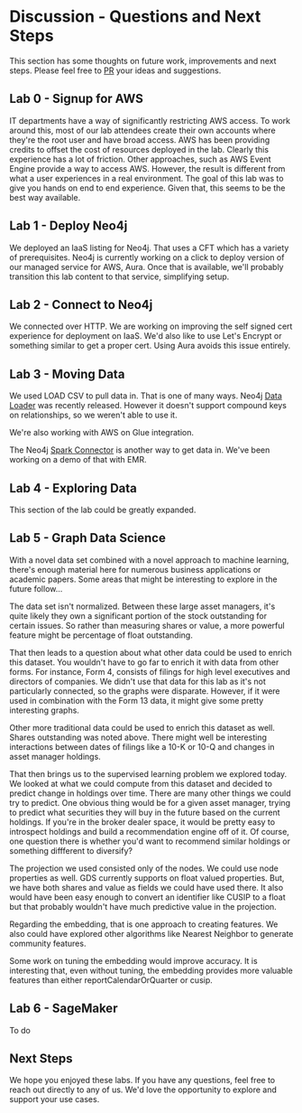 # Discussion - Questions and Next Steps
This section has some thoughts on future work, improvements and next steps.  Please feel free to [PR](https://github.com/neo4j-partners/hands-on-lab-neo4j-and-sagemaker/pulls) your ideas and suggestions.

## Lab 0 - Signup for AWS
IT departments have a way of significantly restricting AWS access.  To work around this, most of our lab attendees create their own accounts where they're the root user and have broad access.  AWS has been providing credits to offset the cost of resources deployed in the lab.  Clearly this experience has a lot of friction.  Other approaches, such as AWS Event Engine provide a way to access AWS.  However, the result is different from what a user experiences in a real environment.  The goal of this lab was to give you hands on end to end experience.  Given that, this seems to be the best way available.

## Lab 1 - Deploy Neo4j
We deployed an IaaS listing for Neo4j.  That uses a CFT which has a variety of prerequisites.  Neo4j is currently working on a click to deploy version of our managed service for AWS, Aura.  Once that is available, we'll probably transition this lab content to that service, simplifying setup.

## Lab 2 - Connect to Neo4j
We connected over HTTP.  We are working on improving the self signed cert experience for deployment on IaaS.  We'd also like to use Let's Encrypt or something similar to get a proper cert.  Using Aura avoids this issue entirely.

## Lab 3 - Moving Data
We used LOAD CSV to pull data in.  That is one of many ways.  Neo4j [Data Loader](https://data-importer.neo4j.io/) was recently released.  However it doesn't support compound keys on relationships, so we weren't able to use it.

We're also working with AWS on Glue integration.  

The Neo4j [Spark Connector](https://neo4j.com/docs/spark/current/) is another way to get data in.  We've been working on a demo of that with EMR.

## Lab 4 - Exploring Data
This section of the lab could be greatly expanded.

## Lab 5 - Graph Data Science
With a novel data set combined with a novel approach to machine learning, there's enough material here for numerous business applications or academic papers.  Some areas that might be interesting to explore in the future follow...

The data set isn't normalized.  Between these large asset managers, it's quite likely they own a significant portion of the stock outstanding for certain issues.  So rather than measuring shares or value, a more powerful feature might be percentage of float outstanding.

That then leads to a question about what other data could be used to enrich this dataset.  You wouldn't have to go far to enrich it with data from other forms.  For instance, Form 4, consists of filings for high level executives and directors of companies.  We didn't use that data for this lab as it's not particularly connected, so the graphs were disparate.  However, if it were used in combination with the Form 13 data, it might give some pretty interesting graphs.

Other more traditional data could be used to enrich this dataset as well.  Shares outstanding was noted above.  There might well be interesting interactions between dates of filings like a 10-K or 10-Q and changes in asset manager holdings.

That then brings us to the supervised learning problem we explored today.  We looked at what we could compute from this dataset and decided to predict change in holdings over time.  There are many other things we could try to predict.  One obvious thing would be for a given asset manager, trying to predict what securities they will buy in the future based on the current holdings.  If you're in the broker dealer space, it would be pretty easy to introspect holdings and build a recommendation engine off of it.  Of course, one question there is whether you'd want to recommend similar holdings or something diffferent to diversify?

The projection we used consisted only of the nodes.  We could use node properties as well.  GDS currently supports on float valued properties.  But, we have both shares and value as fields we could have used there.  It also would have been easy enough to convert an identifier like CUSIP to a float but that probably wouldn't have much predictive value in the projection.

Regarding the embedding, that is one approach to creating features.  We also could have explored other algorithms like Nearest Neighbor to generate community features.

Some work on tuning the embedding would improve accuracy.  It is interesting that, even without tuning, the embedding provides more valuable features than either reportCalendarOrQuarter or cusip.

## Lab 6 - SageMaker
To do

## Next Steps
We hope you enjoyed these labs.  If you have any questions, feel free to reach out directly to any of us.  We'd love the opportunity to explore and support your use cases.